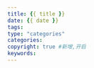 ```yaml
---
title: {{ title }}
date: {{ date }}
tags:
type: "categories"
categories:
copyright: true #新增,开启
keywords: 
---
```


<script type="text/javascript" src="/js/src/bai.js"></script>
